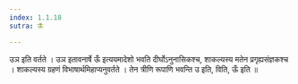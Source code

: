 ```yaml
---
index: 1.1.18
sutra: ऊँ

---
```

उञ इति वर्तते । उञ इतावनार्षे ऊँ इत्ययमादेशो भवति दीर्घोऽनुनासिकश्च, शाकल्यस्य मतेन प्रगृह्यसंज्ञकश्च । शाकल्यस्य ग्रहणं विभाषार्थमिहाप्यनुवर्तते । तेन त्रीणि रूपाणि भवन्ति उ इति, विति, ऊँ इति ॥